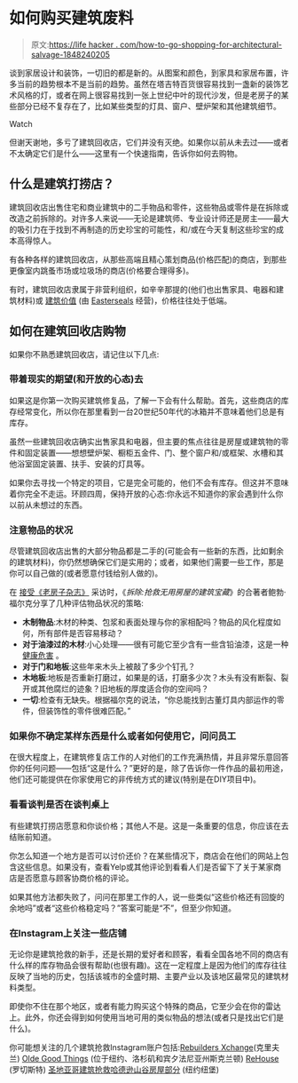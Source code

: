 # 如何购买建筑废料

> 原文:[https://life hacker . com/how-to-go-shopping-for-architectural-salvage-1848240205](https://lifehacker.com/how-to-go-shopping-for-architectural-salvage-1848240205)

谈到家居设计和装饰，一切旧的都是新的。从图案和颜色，到家具和家居布置，许多当前的趋势根本不是当前的趋势。虽然在塔吉特百货很容易找到一盏新的装饰艺术风格的灯，或者在网上很容易找到一张上世纪中叶的现代沙发，但是老房子的某些部分已经不复存在了，比如某些类型的灯具、窗户、壁炉架和其他建筑细节。

Watch

但谢天谢地，多亏了建筑回收店，它们并没有灭绝。如果你以前从未去过——或者不太确定它们是什么——这里有一个快速指南，告诉你如何去购物。

## 什么是建筑打捞店？

建筑回收店出售住宅和商业建筑中的二手物品和零件，这些物品或零件是在拆除或改造之前拆除的。对许多人来说——无论是建筑师、专业设计师还是房主——最大的吸引力在于找到不再制造的历史珍宝的可能性，和/或在今天复制这些珍宝的成本高得惊人。

有各种各样的建筑回收店，从那些高端且精心策划商品(价格匹配)的商店，到那些更像室内跳蚤市场或垃圾场的商店(价格要合理得多)。

有时，建筑回收店隶属于非营利组织，如辛辛那提的(他们也出售家具、电器和建筑材料)或 [建筑价值](https://buildingvalue.org/) (由 [Easterseals](https://www.easterseals.com/gc/) 经营)，价格往往处于低端。

## 如何在建筑回收店购物

如果你不熟悉建筑回收店，请记住以下几点:

### 带着现实的期望(和开放的心态)去

如果这是你第一次购买建筑修复品，了解一下会有什么帮助。首先，这些商店的库存经常变化，所以你在那里看到一台20世纪50年代的冰箱并不意味着他们总是有库存。

虽然一些建筑回收店确实出售家具和电器，但主要的焦点往往是房屋或建筑物的零件和固定装置——想想壁炉架、橱柜五金件、门、整个窗户和/或框架、水槽和其他浴室固定装置、扶手、安装的灯具等。

如果你去寻找一个特定的项目，它是完全可能的，他们不会有库存。但这并不意味着你完全不走运。环顾四周，保持开放的心态:你永远不知道你的家会遇到什么你以前从未想过的东西。

### 注意物品的状况

尽管建筑回收店出售的大部分物品都是二手的(可能会有一些新的东西，比如剩余的建筑材料)，你仍然想确保它们是实用的；或者，如果他们需要一些工作，那是你可以自己做的(或者愿意付钱给别人做的)。

在 [接受《老房子杂志》](https://www.oldhouseonline.com/repairs-and-how-to/how-to-shop-for-architectural-salvage/) 采访时，《*拆除:抢救无用房屋的建筑宝藏*》的合著者鲍勃·福尔克分享了几种评估物品状况的策略:

*   **木制物品**:木材的种类、包浆和表面处理与你的家相配吗？物品的风化程度如何，所有部件是否容易移动？
*   **对于油漆过的木材**:小心处理——很有可能它至少含有一些含铅油漆，这是一种 [健康危害](https://www.hud.gov/program_offices/healthy_homes/healthyhomes/lead) 。
*   **对于门和地板**:这些年来木头上被敲了多少个钉孔？
*   **木地板**:地板是否重新打磨过，如果是的话，打磨多少次？木头有没有断裂、裂开或其他腐烂的迹象？旧地板的厚度适合你的空间吗？
*   **一切**:检查有无缺失。根据福尔克的说法，“你总能找到古董灯具内部运作的零件，但装饰性的零件很难匹配。”

### 如果你不确定某样东西是什么或者如何使用它，问问员工

在很大程度上，在建筑修复店工作的人对他们的工作充满热情，并且非常乐意回答你的任何问题——包括“这是什么？”更好的是，除了告诉你一件作品的最初用途，他们还可能提供在你家使用它的非传统方式的建议(特别是在DIY项目中)。

### 看看谈判是否在谈判桌上

有些建筑打捞店愿意和你谈价格；其他人不是。这是一条重要的信息，你应该在去结账前知道。

你怎么知道一个地方是否可以讨价还价？在某些情况下，商店会在他们的网站上包含这些信息。如果没有，查看Yelp或其他评论到看看人们是否留下了关于某家商店是否愿意与顾客协商价格的评论。

如果其他方法都失败了，问问在那里工作的人，说一些类似“这些价格还有回旋的余地吗”或者“这些价格稳定吗？”答案可能是“不”，但至少你知道。

### 在Instagram上关注一些店铺

无论你是建筑抢救的新手，还是长期的爱好者和顾客，看看全国各地不同的商店有什么样的库存物品会很有帮助(也很有趣)。这在一定程度上是因为他们的库存往往反映了当地的历史，包括该城市的全盛时期、主要产业以及该地区最常见的建筑材料类型。

即使你不住在那个地区，或者有能力购买这个特殊的商品，它至少会在你的雷达上。此外，你还会得到如何使用当地可用的类似物品的想法(或者只是找出它们是什么)。

你可能想关注的几个建筑抢救Instagram账户包括:[Rebuilders Xchange](https://www.instagram.com/rbxcle/?hl=en)(克里夫兰) [Olde Good Things](https://www.instagram.com/oldegoodthings/?hl=en) (位于纽约、洛杉矶和宾夕法尼亚州斯克兰顿) [ReHouse](https://www.instagram.com/rehousearchitecturalsalvage/?hl=en) (罗切斯特) [圣地亚哥建筑抢救](https://www.instagram.com/architecturalsalvagesd/)[哈德逊山谷房屋部分](https://www.instagram.com/hudsonvalleyhouseparts/?hl=en) (纽约纽堡)